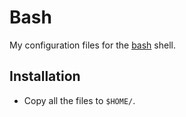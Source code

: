 # Bash

My configuration files for the [bash](http://www.gnu.org/software/bash/) shell.

## Installation

* Copy all the files to `$HOME/`.
